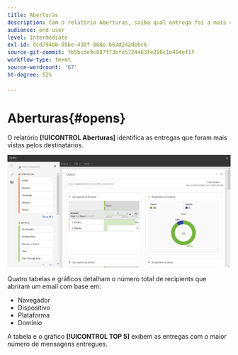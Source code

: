```yaml
---
title: Aberturas
description: Com o relatório Aberturas, saiba qual entrega foi a mais visualizada de acordo com vários critérios.
audience: end-user
level: Intermediate
exl-id: dcd794bb-05be-430f-868e-b63d242debc6
source-git-commit: fb5bcde9c087f73bfe5724463fe280c1e494ef1f
workflow-type: tm+mt
source-wordcount: '67'
ht-degree: 52%

---
```


# Aberturas{#opens}

O relatório **[!UICONTROL Aberturas]** identifica as entregas que foram mais vistas pelos destinatários.

![](assets/delivery_reports_opens.png)

Quatro tabelas e gráficos detalham o número total de recipients que abriram um email com base em:

* Navegador
* Dispositivo
* Plataforma
* Domínio

A tabela e o gráfico **[!UICONTROL TOP 5]** exibem as entregas com o maior número de mensagens entregues.
